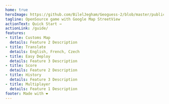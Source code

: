 ```yaml
---
home: true
heroImage: https://github.com/BilelJegham/Geoguess-2/blob/master/public/img/icons/android-icon-144x144.png?raw=true
tagline: OpenSource game with Google Map StreetView  
actionText: Quick Start →
actionLink: /guide/
features:
- title: Customs Map
  details: Feature 2 Description
- title: Translate
  details: English, French, Czech
- title: Easy Deploy
  details: Feature 3 Description
- title: Score
  details: Feature 2 Description
- title: History
  details: Feature 3 Description
- title: Multiplayer
  details: Feature 1 Description
footer: Made with ❤️
---
```




<MapComponent/>
